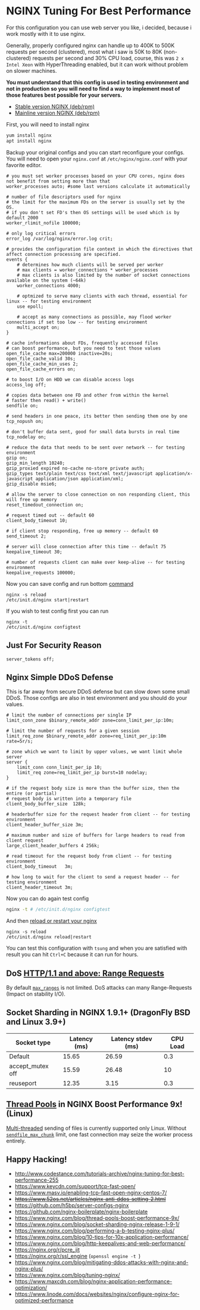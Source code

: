 NGINX Tuning For Best Performance
=================================

For this configuration you can use web server you like, i decided, because i work mostly with it to use nginx.

Generally, properly configured nginx can handle up to 400K to 500K requests per second (clustered), most what i saw is 50K to 80K (non-clustered) requests per second and 30% CPU load, course, this was `2 x Intel Xeon` with HyperThreading enabled, but it can work without problem on slower machines.

__You must understand that this config is used in testing environment and not in production so you will need to find a way to implement most of those features best possible for your servers.__

* [Stable version NGINX (deb/rpm)](https://nginx.org/en/linux_packages.html#stable)
* [Mainline version NGINX (deb/rpm)](https://nginx.org/en/linux_packages.html#mainline)

First, you will need to install nginx

```bash
yum install nginx
apt install nginx
```

Backup your original configs and you can start reconfigure your configs. You will need to open your `nginx.conf` at `/etc/nginx/nginx.conf` with your favorite editor.

```nginx
# you must set worker processes based on your CPU cores, nginx does not benefit from setting more than that
worker_processes auto; #some last versions calculate it automatically

# number of file descriptors used for nginx
# the limit for the maximum FDs on the server is usually set by the OS.
# if you don't set FD's then OS settings will be used which is by default 2000
worker_rlimit_nofile 100000;

# only log critical errors
error_log /var/log/nginx/error.log crit;

# provides the configuration file context in which the directives that affect connection processing are specified.
events {
    # determines how much clients will be served per worker
    # max clients = worker_connections * worker_processes
    # max clients is also limited by the number of socket connections available on the system (~64k)
    worker_connections 4000;

    # optmized to serve many clients with each thread, essential for linux -- for testing environment
    use epoll;

    # accept as many connections as possible, may flood worker connections if set too low -- for testing environment
    multi_accept on;
}

# cache informations about FDs, frequently accessed files
# can boost performance, but you need to test those values
open_file_cache max=200000 inactive=20s; 
open_file_cache_valid 30s; 
open_file_cache_min_uses 2;
open_file_cache_errors on;

# to boost I/O on HDD we can disable access logs
access_log off;

# copies data between one FD and other from within the kernel
# faster then read() + write()
sendfile on;

# send headers in one peace, its better then sending them one by one 
tcp_nopush on;

# don't buffer data sent, good for small data bursts in real time
tcp_nodelay on;

# reduce the data that needs to be sent over network -- for testing environment
gzip on;
gzip_min_length 10240;
gzip_proxied expired no-cache no-store private auth;
gzip_types text/plain text/css text/xml text/javascript application/x-javascript application/json application/xml;
gzip_disable msie6;

# allow the server to close connection on non responding client, this will free up memory
reset_timedout_connection on;

# request timed out -- default 60
client_body_timeout 10;

# if client stop responding, free up memory -- default 60
send_timeout 2;

# server will close connection after this time -- default 75
keepalive_timeout 30;

# number of requests client can make over keep-alive -- for testing environment
keepalive_requests 100000;
```

Now you can save config and run bottom [command](https://www.nginx.com/resources/wiki/start/topics/tutorials/commandline/#stopping-or-restarting-nginx)

```
nginx -s reload
/etc/init.d/nginx start|restart
```

If you wish to test config first you can run

```
nginx -t
/etc/init.d/nginx configtest
```

Just For Security Reason
------------------------

```nginx
server_tokens off;
```

Nginx Simple DDoS Defense
-------------------------

This is far away from secure DDoS defense but can slow down some small DDoS. Those configs are also in test environment and you should do your values.

```nginx
# limit the number of connections per single IP
limit_conn_zone $binary_remote_addr zone=conn_limit_per_ip:10m;

# limit the number of requests for a given session
limit_req_zone $binary_remote_addr zone=req_limit_per_ip:10m rate=5r/s;

# zone which we want to limit by upper values, we want limit whole server
server {
    limit_conn conn_limit_per_ip 10;
    limit_req zone=req_limit_per_ip burst=10 nodelay;
}

# if the request body size is more than the buffer size, then the entire (or partial)
# request body is written into a temporary file
client_body_buffer_size  128k;

# headerbuffer size for the request header from client -- for testing environment
client_header_buffer_size 3m;

# maximum number and size of buffers for large headers to read from client request
large_client_header_buffers 4 256k;

# read timeout for the request body from client -- for testing environment
client_body_timeout   3m;

# how long to wait for the client to send a request header -- for testing environment
client_header_timeout 3m;
```

Now you can do again test config

```bash
nginx -t # /etc/init.d/nginx configtest
```
And then [reload or restart your nginx](https://www.nginx.com/resources/wiki/start/topics/tutorials/commandline/#stopping-or-restarting-nginx)

```
nginx -s reload
/etc/init.d/nginx reload|restart
```

You can test this configuration with `tsung` and when you are satisfied with result you can hit `Ctrl+C` because it can run for hours.

DoS [HTTP/1.1 and above: Range Requests](https://tools.ietf.org/html/rfc7233#section-6.1)
----------------------------------------

By default [`max_ranges`](https://nginx.org/r/max_ranges) is not limited.
DoS attacks can many Range-Requests (Impact on stability I/O).

Socket Sharding in NGINX 1.9.1+ (DragonFly BSD and Linux 3.9+)
-------------------------------------------------------------------

| Socket type      | Latency (ms) | Latency stdev (ms) | CPU Load |
|------------------|--------------|--------------------|----------|
| Default          | 15.65        | 26.59              | 0.3      |
| accept_mutex off | 15.59        | 26.48              | 10       |
| reuseport        | 12.35        | 3.15               | 0.3      |

[Thread Pools](https://nginx.org/r/thread_pool) in NGINX Boost Performance 9x! (Linux)
--------------

[Multi-threaded](https://nginx.org/r/aio) sending of files is currently supported only Linux.
Without [`sendfile_max_chunk`](https://nginx.org/r/sendfile_max_chunk) limit, one fast connection may seize the worker process entirely.

Happy Hacking!
--------------

* http://www.codestance.com/tutorials-archive/nginx-tuning-for-best-performance-255
* https://www.keycdn.com/support/tcp-fast-open/
 * https://www.masv.io/enabling-tcp-fast-open-nginx-centos-7/
* ~~https://www.52os.net/articles/nginx-anti-ddos-setting-2.html~~
* https://github.com/h5bp/server-configs-nginx
* https://github.com/nginx-boilerplate/nginx-boilerplate
* https://www.nginx.com/blog/thread-pools-boost-performance-9x/
* https://www.nginx.com/blog/socket-sharding-nginx-release-1-9-1/
* https://www.nginx.com/blog/performing-a-b-testing-nginx-plus/
* https://www.nginx.com/blog/10-tips-for-10x-application-performance/
* https://www.nginx.com/blog/http-keepalives-and-web-performance/
* https://nginx.org/r/pcre_jit
* https://nginx.org/r/ssl_engine (`openssl engine -t `)
* https://www.nginx.com/blog/mitigating-ddos-attacks-with-nginx-and-nginx-plus/
* https://www.nginx.com/blog/tuning-nginx/
* https://www.maxcdn.com/blog/nginx-application-performance-optimization/
* https://www.linode.com/docs/websites/nginx/configure-nginx-for-optimized-performance
